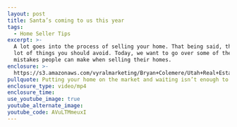 ```yaml
---
layout: post
title: Santa’s coming to us this year
tags:
  - Home Seller Tips
excerpt: >-
  A lot goes into the process of selling your home. That being said, there are a
  lot of things you should avoid. Today, we want to go over some of the biggest
  mistakes people can make when selling their homes.
enclosure: >-
  https://s3.amazonaws.com/vyralmarketing/Bryan+Colemere/Utah+Real+Estate-+Are+you+guilty+of+making+these+listing+mistakes%253F.mp4
pullquote: Putting your home on the market and waiting isn’t enough to successfully sell.
enclosure_type: video/mp4
enclosure_time:
use_youtube_image: true
youtube_alternate_image:
youtube_code: AVuLTMmeuxI
---
```

